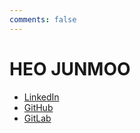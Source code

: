 ```yaml
---
comments: false
---
```


# HEO JUNMOO

- [LinkedIn](https://www.linkedin.com/in/junmoo-heo-226950110/)
- [GitHub](https://github.com/GoodGoodJM)
- [GitLab](https://gitlab.com/goodgoodman)
